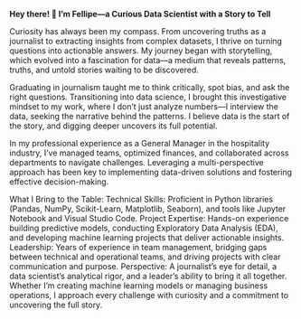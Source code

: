 **Hey there! 👋 I’m Fellipe—a Curious Data Scientist with a Story to Tell**

Curiosity has always been my compass. From uncovering truths as a journalist to extracting insights from complex datasets, I thrive on turning questions into actionable answers. My journey began with storytelling, which evolved into a fascination for data—a medium that reveals patterns, truths, and untold stories waiting to be discovered.

Graduating in journalism taught me to think critically, spot bias, and ask the right questions. Transitioning into data science, I brought this investigative mindset to my work, where I don’t just analyze numbers—I interview the data, seeking the narrative behind the patterns. I believe data is the start of the story, and digging deeper uncovers its full potential.

In my professional experience as a General Manager in the hospitality industry, I’ve managed teams, optimized finances, and collaborated across departments to navigate challenges. Leveraging a multi-perspective approach has been key to implementing data-driven solutions and fostering effective decision-making.

What I Bring to the Table:
Technical Skills: Proficient in Python libraries (Pandas, NumPy, Scikit-Learn, Matplotlib, Seaborn), and tools like Jupyter Notebook and Visual Studio Code.
Project Expertise: Hands-on experience building predictive models, conducting Exploratory Data Analysis (EDA), and developing machine learning projects that deliver actionable insights.
Leadership: Years of experience in team management, bridging gaps between technical and operational teams, and driving projects with clear communication and purpose.
Perspective: A journalist’s eye for detail, a data scientist’s analytical rigor, and a leader’s ability to bring it all together.
Whether I’m creating machine learning models or managing business operations, I approach every challenge with curiosity and a commitment to uncovering the full story.  



<!--
**fellipegaio/fellipegaio** is a ✨ _special_ ✨ repository because its `README.md` (this file) appears on your GitHub profile.

Here are some ideas to get you started:

- 🔭 I’m currently working on ...
- 🌱 I’m currently learning ...
- 👯 I’m looking to collaborate on ...
- 🤔 I’m looking for help with ...
- 💬 Ask me about ...
- 📫 How to reach me: ...
- 😄 Pronouns: ...
- ⚡ Fun fact: ...
-->
